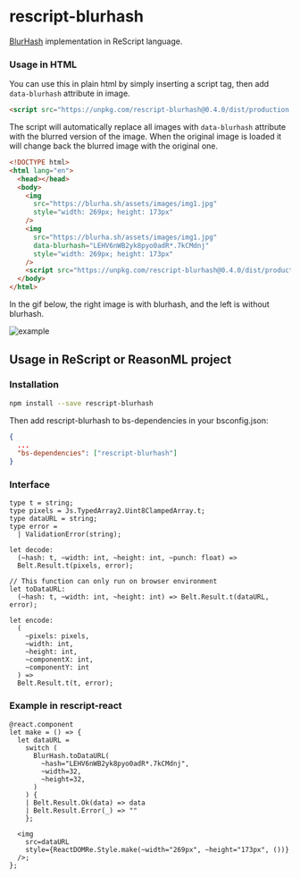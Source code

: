 # rescript-blurhash

[BlurHash](https://github.com/woltapp/blurhash) implementation in ReScript language.

### Usage in HTML

You can use this in plain html by simply inserting a script tag, then add `data-blurhash` attribute in image.

```html
<script src="https://unpkg.com/rescript-blurhash@0.4.0/dist/production.min.js"></script>
```

The script will automatically replace all images with `data-blurhash` attribute with the blurred version of the image. When the original image is loaded it will change back the blurred image with the original one.

```html
<!DOCTYPE html>
<html lang="en">
  <head></head>
  <body>
    <img
      src="https://blurha.sh/assets/images/img1.jpg"
      style="width: 269px; height: 173px"
    />
    <img
      src="https://blurha.sh/assets/images/img1.jpg"
      data-blurhash="LEHV6nWB2yk8pyo0adR*.7kCMdnj"
      style="width: 269px; height: 173px"
    />
    <script src="https://unpkg.com/rescript-blurhash@0.4.0/dist/production.min.js"></script>
  </body>
</html>
```

In the gif below, the right image is with blurhash, and the left is without blurhash.

![example](https://media.giphy.com/media/RgdqZGcfue2ZwrpfxV/giphy.gif)

## Usage in ReScript or ReasonML project

### Installation

```sh
npm install --save rescript-blurhash
```

Then add rescript-blurhash to bs-dependencies in your bsconfig.json:

```json
{
  ...
  "bs-dependencies": ["rescript-blurhash"]
}
```

### Interface

```rescript
type t = string;
type pixels = Js.TypedArray2.Uint8ClampedArray.t;
type dataURL = string;
type error =
  | ValidationError(string);

let decode:
  (~hash: t, ~width: int, ~height: int, ~punch: float) =>
  Belt.Result.t(pixels, error);

// This function can only run on browser environment
let toDataURL:
  (~hash: t, ~width: int, ~height: int) => Belt.Result.t(dataURL, error);

let encode:
  (
    ~pixels: pixels,
    ~width: int,
    ~height: int,
    ~componentX: int,
    ~componentY: int
  ) =>
  Belt.Result.t(t, error);
```

### Example in rescript-react

```rescript
@react.component
let make = () => {
  let dataURL =
    switch (
      BlurHash.toDataURL(
        ~hash="LEHV6nWB2yk8pyo0adR*.7kCMdnj",
        ~width=32,
        ~height=32,
      )
    ) {
    | Belt.Result.Ok(data) => data
    | Belt.Result.Error(_) => ""
    };

  <img
    src=dataURL
    style={ReactDOMRe.Style.make(~width="269px", ~height="173px", ())}
  />;
};
```
